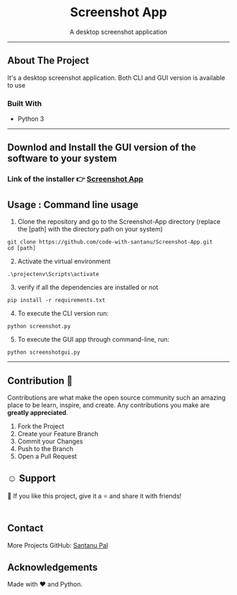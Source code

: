  <h1 align="center">Screenshot App</h1>

  <p align="center">
   A desktop screenshot application
  </p>
</p>

---

## About The Project

It's a desktop screenshot application. Both CLI and GUI version is available to use

### Built With

- Python 3

---

## Downlod and Install the GUI version of the software to your system

### Link of the installer 👉 [Screenshot App]()

<!-- USAGE EXAMPLES -->

## Usage : Command line usage

1. Clone the repository and go to the Screenshot-App directory (replace the [path] with the directory path on your system)

```
git clone https://github.com/code-with-santanu/Screenshot-App.git
cd [path]
```

2. Activate the virtual environment

```
.\projectenv\Scripts\activate
```

3. verify if all the dependencies are installed or not

```
pip install -r requirements.txt
```

4. To execute the CLI version run:

```
python screenshot.py
```

5. To execute the GUI app through command-line, run:

```
python screenshotgui.py
```

---

<!-- CONTRIBUTING -->

## Contribution 🙋

Contributions are what make the open source community such an amazing place to be learn, inspire, and create. Any contributions you make are **greatly appreciated**.

1. Fork the Project
2. Create your Feature Branch
3. Commit your Changes
4. Push to the Branch
5. Open a Pull Request

<!-- Support -->

## ☺️ Support

💙 If you like this project, give it a ⭐ and share it with friends!<br><br>

<!-- CONTACT -->

## Contact

More Projects
GitHub: [Santanu Pal](https://github.com/code-with-santanu)

<!-- ACKNOWLEDGEMENTS -->

## Acknowledgements

<!--
* Python 3 language
* pyautogui
* os -->

Made with ❤️ and Python. <br><br>
